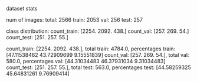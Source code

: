 dataset stats

num of images: 
	total: 2566
	train: 2053
	val: 256 
	test: 257


class distribution:
count_train: [2254. 2092.  438.]
count_val: [257. 269.  54.]
count_test: [251. 257.  55.]


count_train: [2254. 2092.  438.], total train: 4784.0, percentages train: [47.11538462 43.72909699  9.15551839]
count_val: [257. 269.  54.], total val: 580.0, percentages val: [44.31034483 46.37931034  9.31034483]
count_test: [251. 257.  55.], total test: 563.0, percentages test: [44.58259325 45.64831261  9.76909414]
 